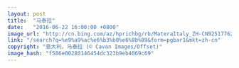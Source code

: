 ```yaml
---
layout: post
title:  "马泰拉"
date:   "2016-06-22 16:00:00 +0800"
image_url: "http://cn.bing.com/az/hprichbg/rb/MateraItaly_ZH-CN9251776262_1920x1080.jpg"
link: "/search?q=%e9%a9%ac%e6%b3%b0%e6%8b%89&form=pgbar1&mkt=zh-cn"
copyright: "意大利，马泰拉 (© Cavan Images/Offset)"
image_hash: "f586e00280146454dc323b9eb4069c69"
---
```

